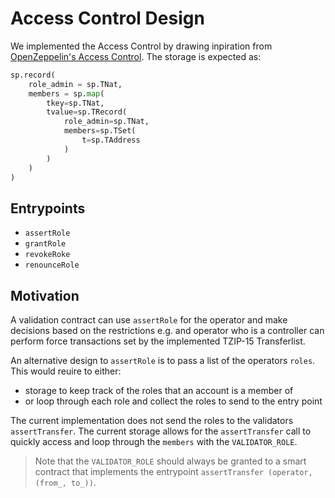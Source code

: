 <!-- @format -->

# Access Control Design

We implemented the Access Control by drawing inpiration from [OpenZeppelin's Access Control](https://docs.openzeppelin.com/contracts/4.x/access-control). The storage is expected as:

```python
sp.record(
    role_admin = sp.TNat,
    members = sp.map(
        tkey=sp.TNat,
        tvalue=sp.TRecord(
            role_admin=sp.TNat,
            members=sp.TSet(
                t=sp.TAddress
            )
        )
    )
)
```

## Entrypoints

- `assertRole`
- `grantRole`
- `revokeRoke`
- `renounceRole`

## Motivation

A validation contract can use `assertRole` for the operator and make decisions based on the restrictions e.g. and operator who is a controller can perform force transactions set by the implemented TZIP-15 Transferlist.

An alternative design to `assertRole` is to pass a list of the operators `roles`. This would reuire to either:

- storage to keep track of the roles that an account is a member of
- or loop through each role and collect the roles to send to the entry point

The current implementation does not send the roles to the validators `assertTransfer`. The current storage allows for the `assertTransfer` call to quickly access and loop through the `members` with the `VALIDATOR_ROLE`.

> Note that the `VALIDATOR_ROLE` should always be granted to a smart contract that implements the entrypoint `assertTransfer (operator, (from_, to_))`.
